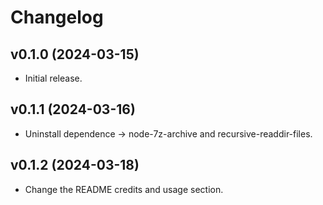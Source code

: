 # Changelog

## v0.1.0 (2024-03-15)

- Initial release.

## v0.1.1 (2024-03-16)

- Uninstall dependence -> node-7z-archive and recursive-readdir-files.

## v0.1.2 (2024-03-18)

- Change the README credits and usage section.
